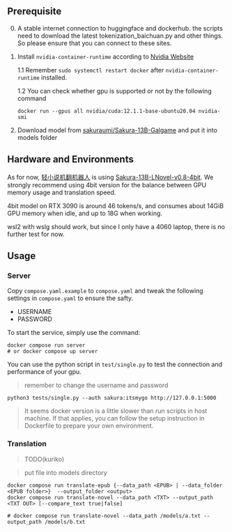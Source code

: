 ## Prerequisite 

0. A stable internet connection to huggingface and dockerhub. the scripts need to download the latest tokenization_baichuan.py and other things. So please ensure that you can connect to these sites.

1. Install `nvidia-container-runtime` according to [Nvidia Website](https://docs.nvidia.com/datacenter/cloud-native/container-toolkit/latest/install-guide.html)

    1.1 Remember `sudo systemctl restart docker` after `nvidia-container-runtime` installed. 

    1.2 You can check whether gpu is supported or not by the following command

    ```shell
    docker run --gpus all nvidia/cuda:12.1.1-base-ubuntu20.04 nvidia-smi
    ```

2. Download model from [sakuraumi/Sakura-13B-Galgame](https://huggingface.co/sakuraumi/Sakura-13B-Galgame) and put it into models folder

## Hardware and Environments

As for now, [轻小说机翻机器人](https://books.fishhawk.top/) is using [Sakura-13B-LNovel-v0.8-4bit](https://huggingface.co/SakuraLLM/Sakura-13B-LNovel-v0.8-4bit). 
We strongly recommend using 4bit version for the balance between GPU memory usage and translation speed.

4bit model on RTX 3090 is around 46 tokens/s, and consumes about 14GiB GPU memory when idle, and up to 18G when working.

wsl2 with wslg should work, but since I only have a 4060 laptop, there is no further test for now.


## Usage

### Server

Copy `compose.yaml.example` to `compose.yaml` and tweak the following settings in `compose.yaml` to ensure the safty.
- USERNAME
- PASSWORD

To start the service, simply use the command:
```shell
docker compose run server
# or docker compose up server
```

You can use the python script in `test/single.py` to test the connection and performance of your gpu.

> remember to change the username and password
```shell
python3 tests/single.py --auth sakura:itsmygo http://127.0.0.1:5000 
```

> It seems docker version is a little slower than run scripts in host machine. If that applies, you can follow the setup instruction in Dockerfile to prepare your own environment.


### Translation

> TODO(kuriko)

> put file into models directory

```shell
docker compose run translate-epub {--data_path <EPUB> | --data_folder <EPUB folder>}  --output_folder <output>
docker compose run translate-novel --data_path <TXT> --output_path <TXT OUT> [--compare_text true|false]

# docker compose run translate-novel --data_path /models/a.txt --output_path /models/b.txt 
```
